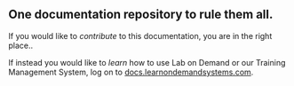 ## One documentation repository to rule them all.

If you would like to _contribute_ to this documentation, you are in the right place..

If instead you would like to _learn_ how to use Lab on Demand or our Training Management System, log on to [docs.learnondemandsystems.com](https://docs.learnondemandsystems.com).


